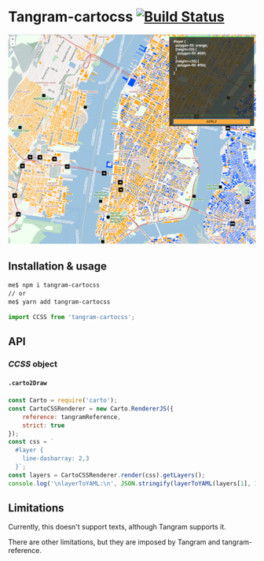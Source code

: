 # Tangram-cartocss [![Build Status](https://travis-ci.org/CartoDB/tangram-carto.svg?branch=master)](https://travis-ci.org/CartoDB/tangram-carto)

![Conditional Style](/demos/images/conditionals.png)
## Installation & usage

```bash
me$ npm i tangram-cartocss
// or
me$ yarn add tangram-cartocss
```

```javascript
import CCSS from 'tangram-cartocss';
```
## API

### *CCSS* object

#### `.carto2Draw`

```javascript
const Carto = require('carto');
const CartoCSSRenderer = new Carto.RendererJS({
    reference: tangramReference,
    strict: true
});
const css = `
  #layer {
    line-dasharray: 2,3
  }`;
const layers = CartoCSSRenderer.render(css).getLayers();
console.log('\nlayerToYAML:\n', JSON.stringify(layerToYAML(layers[1], 1), null, 4));
```

## Limitations

Currently, this doesn't support texts, although Tangram supports it.

There are other limitations, but they are imposed by Tangram and tangram-reference.
